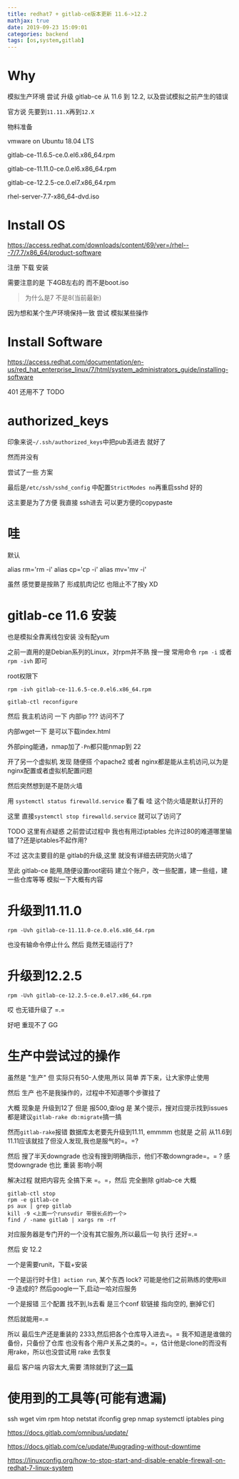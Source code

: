 ```yaml
---
title: redhat7 + gitlab-ce版本更新 11.6->12.2
mathjax: true
date: 2019-09-23 15:09:01
categories: backend
tags: [os,system,gitlab]
---
```


# Why

模拟生产环境 尝试 升级 gitlab-ce 从 11.6 到 12.2, 以及尝试模拟之前产生的错误

官方说 先要到`11.11.X`再到`12.X`

物料准备

vmware on Ubuntu 18.04 LTS

gitlab-ce-11.6.5-ce.0.el6.x86_64.rpm

gitlab-ce-11.11.0-ce.0.el6.x86_64.rpm

gitlab-ce-12.2.5-ce.0.el7.x86_64.rpm

rhel-server-7.7-x86_64-dvd.iso

# Install OS

https://access.redhat.com/downloads/content/69/ver=/rhel---7/7.7/x86_64/product-software

注册 下载 安装

需要注意的是 下4GB左右的 而不是boot.iso

> 为什么是7 不是8(当前最新)

因为想和某个生产环境保持一致 尝试 模拟某些操作

<!--more-->

# Install Software

https://access.redhat.com/documentation/en-us/red_hat_enterprise_linux/7/html/system_administrators_guide/installing-software

401 还用不了 TODO

# authorized_keys

印象来说`~/.ssh/authorized_keys`中把pub丢进去 就好了

然而并没有

尝试了一些 方案

最后是`/etc/ssh/sshd_config` 中配置`StrictModes no`再重启sshd 好的

这主要是为了方便 我直接 ssh进去 可以更方便的copypaste

# 哇

默认

alias rm='rm -i'
alias cp='cp -i'
alias mv='mv -i'

虽然 感觉要是按熟了 形成肌肉记忆 也阻止不了按y XD

# gitlab-ce 11.6 安装

也是模拟全靠离线包安装 没有配yum

之前一直用的是Debian系列的Linux，对rpm并不熟 搜一搜 常用命令 `rpm -i` 或者 `rpm -ivh` 即可

root权限下

`rpm -ivh gitlab-ce-11.6.5-ce.0.el6.x86_64.rpm`

`gitlab-ctl reconfigure`

然后 我主机访问 一下 内部ip ??? 访问不了

内部wget一下 是可以下载index.html

外部ping能通，nmap加了`-Pn`都只能nmap到 22

开了另一个虚拟机 发现 随便搭 个apache2 或者 nginx都是能从主机访问,以为是nginx配置或者虚拟机配置问题

然后突然想到是不是防火墙

用 `systemctl status firewalld.service` 看了看  哇 这个防火墙是默认打开的

这里 直接`systemctl stop firewalld.service` 就可以了访问了

TODO 这里有点疑惑 之前尝试过程中 我也有用过iptables 允许过80的难道哪里输错了?还是iptables不起作用?

不过 这次主要目的是 gitlab的升级,这里 就没有详细去研究防火墙了

至此 gitlab-ce 能用,随便设置root密码 建立个账户，改一些配置，建一些组，建一些仓库等等 模拟一下大概有内容


# 升级到11.11.0

`rpm -Uvh gitlab-ce-11.11.0-ce.0.el6.x86_64.rpm`

也没有输命令停止什么 然后 竟然无错运行了?

# 升级到12.2.5

`rpm -Uvh gitlab-ce-12.2.5-ce.0.el7.x86_64.rpm`

哎 也无错升级了 =.=

好吧 重现不了 GG

# 生产中尝试过的操作

虽然是 "生产" 但 实际只有50-人使用,所以 简单 弄下来，让大家停止使用

然后 生产 也不是我操作的，过程中不知道哪个步骤挂了

大概 现象是 升级到12了 但是 报500,查log 是 某个提示，搜对应提示找到issues都是建议`gitlab-rake db:migrate`搞一搞

然而`gitlab-rake`报错 数据库太老要先升级到11.11, emmmm 也就是 之前 从11.6到11.11应该就挂了但没人发现,我也是服气的=。=?

然后 搜了半天downgrade 也没有搜到明确指示，他们不敢downgrade=。= ? 感觉downgrade 也比 重装 影响小啊

解决过程 就把内容先 全搞下来 =。=，然后 完全删除 gitlab-ce 大概

```
gitlab-ctl stop
rpm -e gitlab-ce
ps aux | grep gitlab
kill -9 <上面一个runsvdir 带很长点的一个>
find / -name gitlab | xargs rm -rf
```

对应服务器是专门开的一个没有其它服务,所以最后一句 执行 还好=.=

然后 安 12.2

一个是需要runit，下载+安装

一个是运行时卡住`] action run`, 某个东西 lock? 可能是他们之前熟练的使用kill -9 造成的? 然后google一下,启动一哈对应服务

一个是报错 三个配置 找不到,ls去看 是三个conf 软链接 指向空的, 删掉它们

然后就能用=.=

所以 最后生产还是重装的 2333,然后把各个仓库导入进去=。= 我不知道是谁做的备份，只备份了仓库 也没有各个用户关系之类的=。=，估计他是clone的而没有用rake，所以也没尝试用 rake 去恢复

最后 客户端 内容太大,需要 清除就到了[这一篇](/Blog/19-09-20-gitbiguselessfile/)

# 使用到的工具等(可能有遗漏)

ssh wget vim rpm htop netstat ifconfig grep nmap systemctl iptables ping

https://docs.gitlab.com/omnibus/update/

https://docs.gitlab.com/ce/update/#upgrading-without-downtime

https://linuxconfig.org/how-to-stop-start-and-disable-enable-firewall-on-redhat-7-linux-system
